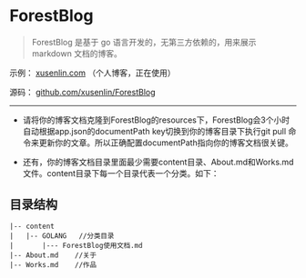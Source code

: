 # ForestBlog

> ForestBlog 是基于 go 语言开发的，无第三方依赖的，用来展示 markdown 文档的博客。


示例： [xusenlin.com](http://xusenlin.com) （个人博客，正在使用）

源码： [github.com/xusenlin/ForestBlog](https://github.com/xusenlin/ForestBlog)

--- 

- 请将你的博客文档克隆到ForestBlog的resources下，ForestBlog会3个小时自动根据app.json的documentPath key切换到你的博客目录下执行git pull 命令来更新你的文章。所以正确配置documentPath指向你的博客文档很关键。


- 还有，你的博客文档目录里面最少需要content目录、About.md和Works.md文件。content目录下每一个目录代表一个分类。如下：

## 目录结构 ##

    |-- content
    |   |-- GOLANG   //分类目录
    |       |--- ForestBlog使用文档.md     
    |-- About.md    //关于
    |-- Works.md    //作品           
